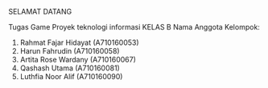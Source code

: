SELAMAT DATANG

Tugas Game Proyek teknologi informasi
KELAS B
Nama Anggota Kelompok:
1. Rahmat Fajar Hidayat (A710160053)
2. Harun Fahrudin (A710160058)
3. Artita Rose Wardany (A710160067)
4. Qashash Utama (A710160081)
5. Luthfia Noor Alif (A710160090)
